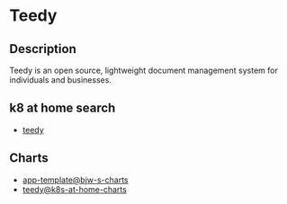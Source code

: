 # Teedy

## Description

Teedy is an open source, lightweight document management system for individuals and businesses.

## k8 at home search

- [teedy](https://nanne.dev/k8s-at-home-search/#/teedy)

## Charts

- [app-template@bjw-s-charts](https://bjw-s.github.io/helm-charts/)
- [teedy@k8s-at-home-charts](https://k8s-at-home.com/charts/)
